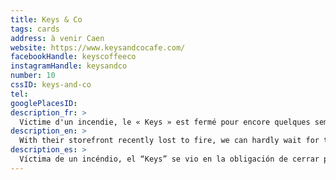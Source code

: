 ```yaml
---
title: Keys & Co
tags: cards
address: à venir Caen
website: https://www.keysandcocafe.com/
facebookHandle: keyscoffeeco
instagramHandle: keysandco
number: 10
cssID: keys-and-co
tel:
googlePlacesID:
description_fr: >
  Victime d'un incendie, le « Keys » est fermé pour encore quelques semaines. On prend notre mal en patience et on pense fort à eux. Bonne nouvelle, on les retrouve cet été sur les marchés avec leur pop-up de Burger.
description_en: >
  With their storefront recently lost to fire, we can hardly wait for their re-opening. Lucky for us, they have a pop-up burger stand every Sunday at the farmer's market.
description_es: >
  Víctima de un incéndio, el “Keys” se vio en la obligación de cerrar por unas cuantas semanas. Nos tocará esperar un tiempo y desearles lo mejor en el entretanto. No obstante, tenemos buenas noticias: Los puedes encontrar este verano en los mercados con su puesto temporal de hamburguesas.
---
```

